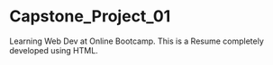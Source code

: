 # Capstone_Project_01
Learning Web Dev at Online Bootcamp. This is a Resume completely developed using HTML.
